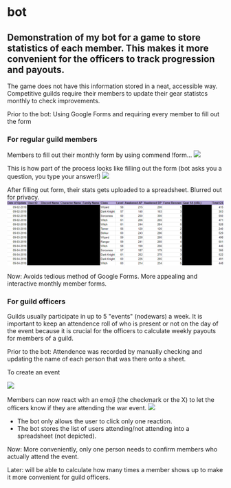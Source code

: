 # bot
## Demonstration of my bot for a game to store statistics of each member. This makes it more convenient for the officers to track progression and payouts.

The game does not have this information stored in a neat, accessible way. Competitive guilds require their members to update their gear statistcs monthly to check improvements.

Prior to the bot: Using Google Forms and requiring every member to fill out the form

### For regular guild members


Members to fill out their monthly form by using commend !form...
![](DemoPart1.gif)

This is how part of the process looks like filling out the form (bot asks you a question, you type your answer!)
![](DemoPart2.gif)

After filling out form, their stats gets uploaded to a spreadsheet. Blurred out for privacy.
![](Demo1.png)

Now: Avoids tedious method of Google Forms. More appealing and interactive monthly member forms.

### For guild officers

Guilds usually participate in up to 5 "events" (nodewars) a week. It is important to keep an attendence roll of who is present or not on the day of the event because it is crucial for the officers to calculate weekly payouts for members of a guild. 

Prior to the bot: Attendence was recorded by manually checking and updating the name of each person that was there onto a sheet.

To create an event

![](DemoPart3.gif)

Members can now react with an emoji (the checkmark or the X) to let the officers know if they are attending the war event.
![](DemoPart4.gif)
- The bot only allows the user to click only one reaction.
- The bot stores the list of users attending/not attending into a spreadsheet (not depicted).

Now: More conveniently, only one person needs to confirm members who actually attend the event.

Later: will be able to calculate how many times a member shows up to make it more convenient for guild officers.
